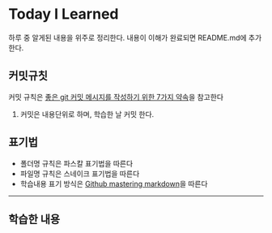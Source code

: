 # Today I Learned
하루 중 알게된 내용을 위주로 정리한다.
내용이 이해가 완료되면 README.md에 추가한다.

## 커밋규칫
커밋 규칙은 [좋은 git 커밋 메시지를 작성하기 위한 7가지 약속](http://meetup.toast.com/posts/106)을 참고한다
1. 커밋은 내용단위로 하며, 학습한 날 커밋 한다.

## 표기법
- 폴더명 규칙은 파스칼 표기법을 따른다
- 파일명 규칙은 스네이크 표기법을 따른다
- 학습내용 표기 방식은 [Github mastering markdown](https://guides.github.com/features/mastering-markdown/)을 따른다

---
## 학습한 내용